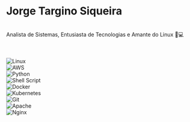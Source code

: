 # Jorge Targino Siqueira

<br />
Analista de Sistemas, Entusiasta de Tecnologias e Amante do Linux 🐧💻<br />
<br />
<br />


![Linux](https://img.shields.io/badge/Linux-FCC624?style=for-the-badge&logo=linux&logoColor=black) <br />
![AWS](https://img.shields.io/badge/AWS-%23FF9900.svg?style=for-the-badge&logo=amazon-aws&logoColor=white) <br />
![Python](https://img.shields.io/badge/python-3670A0?style=for-the-badge&logo=python&logoColor=ffdd54) <br />
![Shell Script](https://img.shields.io/badge/shell_script-%23121011.svg?style=for-the-badge&logo=gnu-bash&logoColor=white) <br />
![Docker](https://img.shields.io/badge/docker-%230db7ed.svg?style=for-the-badge&logo=docker&logoColor=white) <br />
![Kubernetes](https://img.shields.io/badge/kubernetes-%23326ce5.svg?style=for-the-badge&logo=kubernetes&logoColor=white) <br />
![Git](https://img.shields.io/badge/git-%23F05033.svg?style=for-the-badge&logo=git&logoColor=white) <br />
![Apache](https://img.shields.io/badge/apache-%23D42029.svg?style=for-the-badge&logo=apache&logoColor=white) <br />
![Nginx](https://img.shields.io/badge/nginx-%23009639.svg?style=for-the-badge&logo=nginx&logoColor=white) <br />



<br />





